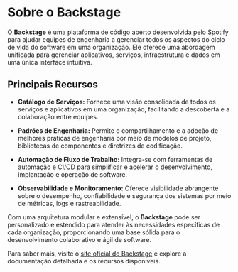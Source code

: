 # Sobre o Backstage

O **Backstage** é uma plataforma de código aberto desenvolvida pelo Spotify para ajudar equipes de engenharia a gerenciar todos os aspectos do ciclo de vida do software em uma organização. Ele oferece uma abordagem unificada para gerenciar aplicativos, serviços, infraestrutura e dados em uma única interface intuitiva.

## Principais Recursos

- **Catálogo de Serviços:** Fornece uma visão consolidada de todos os serviços e aplicativos em uma organização, facilitando a descoberta e a colaboração entre equipes.

- **Padrões de Engenharia:** Permite o compartilhamento e a adoção de melhores práticas de engenharia por meio de modelos de projeto, bibliotecas de componentes e diretrizes de codificação.

- **Automação de Fluxo de Trabalho:** Integra-se com ferramentas de automação e CI/CD para simplificar e acelerar o desenvolvimento, implantação e operação de software.

- **Observabilidade e Monitoramento:** Oferece visibilidade abrangente sobre o desempenho, confiabilidade e segurança dos sistemas por meio de métricas, logs e rastreabilidade.

Com uma arquitetura modular e extensível, o **Backstage** pode ser personalizado e estendido para atender às necessidades específicas de cada organização, proporcionando uma base sólida para o desenvolvimento colaborativo e ágil de software.

Para saber mais, visite o [site oficial do Backstage](https://backstage.io/) e explore a documentação detalhada e os recursos disponíveis.


